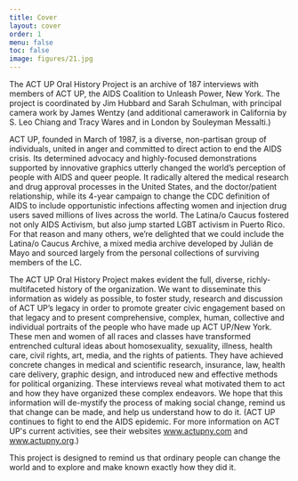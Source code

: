 ```yaml
---
title: Cover
layout: cover
order: 1
menu: false
toc: false
image: figures/21.jpg
---
```


The ACT UP Oral History Project is an archive of 187 interviews with members of ACT UP, the AIDS Coalition to Unleash Power, New York. The project is coordinated by Jim Hubbard and Sarah Schulman, with principal camera work by James Wentzy (and additional camerawork in California by S. Leo Chiang and Tracy Wares and in London by Souleyman Messalti.)

ACT UP, founded in March of 1987, is a diverse, non-partisan group of individuals, united in anger and committed to direct action to end the AIDS crisis.  Its determined advocacy and highly-focused demonstrations supported by innovative graphics utterly changed the world’s perception of people with AIDS and queer people.  It radically altered the medical research and drug approval processes in the United States, and the doctor/patient relationship, while its 4-year campaign to change the CDC definition of AIDS to include opportunistic infections affecting women and injection drug users saved millions of lives across the world.  The Latina/o Caucus fostered not only AIDS Activism, but also jump started LGBT activism in Puerto Rico.  For that reason and many others, we’re delighted that we could include the Latina/o Caucus Archive, a mixed media archive developed by Julián de Mayo and sourced largely from the personal collections of surviving members of the LC.

The ACT UP Oral History Project makes evident the full, diverse, richly-multifaceted history of the organization.  We want to disseminate this information as widely as possible, to foster study, research and discussion of ACT UP’s legacy in order to promote greater civic engagement based on that legacy and to present comprehensive, complex, human, collective and individual portraits of the people who have made up ACT UP/New York.  These men and women of all races and classes have transformed entrenched cultural ideas about homosexuality, sexuality, illness, health care, civil rights, art, media, and the rights of patients. They have achieved concrete changes in medical and scientific research, insurance, law, health care delivery, graphic design, and introduced new and effective methods for political organizing. These interviews reveal what motivated them to act and how they have organized these complex endeavors. We hope that this information will de-mystify the process of making social change, remind us that change can be made, and help us understand how to do it. (ACT UP continues to fight to end the AIDS epidemic. For more information on ACT UP's current activities, see their websites www.actupny.com and www.actupny.org.)

This project is designed to remind us that ordinary people can change the world and to explore and make known exactly how they did it.
